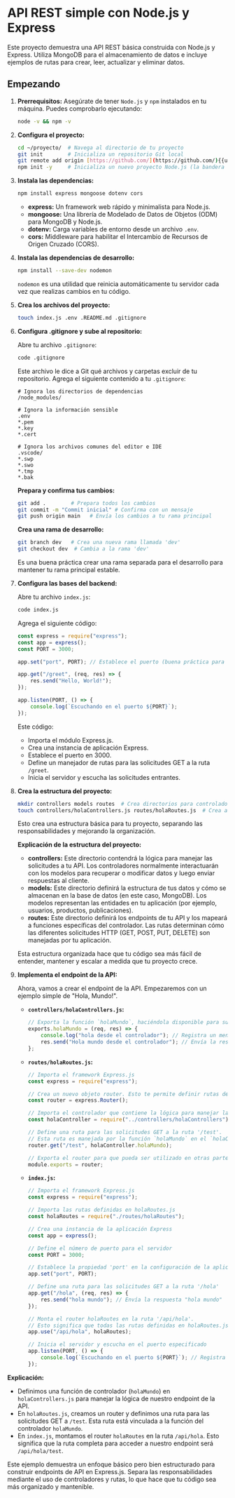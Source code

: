 # API REST simple con Node.js y Express

Este proyecto demuestra una API REST básica construida con Node.js y Express. Utiliza MongoDB para el almacenamiento de datos e incluye ejemplos de rutas para crear, leer, actualizar y eliminar datos.

## Empezando

1. **Prerrequisitos:** Asegúrate de tener `Node.js` y `npm` instalados en tu máquina. Puedes comprobarlo ejecutando:

   ```bash
   node -v && npm -v
   ```

2. **Configura el proyecto:**

   ```bash
   cd ~/proyecto/  # Navega al directorio de tu proyecto
   git init        # Inicializa un repositorio Git local
   git remote add origin [https://github.com/](https://github.com/){{username}}/{{repository}} # Agrega tu repositorio remoto
   npm init -y     # Inicializa un nuevo proyecto Node.js (la bandera -y acepta todos los valores por defecto)
   ```

3. **Instala las dependencias:**

   ```bash
   npm install express mongoose dotenv cors
   ```

   * **express:** Un framework web rápido y minimalista para Node.js.
   * **mongoose:** Una librería de Modelado de Datos de Objetos (ODM) para MongoDB y Node.js.
   * **dotenv:** Carga variables de entorno desde un archivo `.env`.
   * **cors:** Middleware para habilitar el Intercambio de Recursos de Origen Cruzado (CORS).

4. **Instala las dependencias de desarrollo:**

   ```bash
   npm install --save-dev nodemon 
   ```

   `nodemon` es una utilidad que reinicia automáticamente tu servidor cada vez que realizas cambios en tu código.

5. **Crea los archivos del proyecto:**

   ```bash
   touch index.js .env .README.md .gitignore
   ```

6. **Configura .gitignore y sube al repositorio:**

   Abre tu archivo `.gitignore`:

   ```bash
   code .gitignore 
   ```

   Este archivo le dice a Git qué archivos y carpetas excluir de tu repositorio. Agrega el siguiente contenido a tu `.gitignore`:

   ```
   # Ignora los directorios de dependencias
   /node_modules/

   # Ignora la información sensible
   .env
   *.pem
   *.key
   *.cert

   # Ignora los archivos comunes del editor e IDE
   .vscode/
   *.swp
   *.swo
   *.tmp
   *.bak
   ```

   **Prepara y confirma tus cambios:**

   ```bash
   git add .        # Prepara todos los cambios
   git commit -m "Commit inicial" # Confirma con un mensaje
   git push origin main   # Envía los cambios a tu rama principal
   ```

   **Crea una rama de desarrollo:**

   ```bash
   git branch dev   # Crea una nueva rama llamada 'dev'
   git checkout dev  # Cambia a la rama 'dev' 
   ```

   Es una buena práctica crear una rama separada para el desarrollo para mantener tu rama principal estable.

7. **Configura las bases del backend:**

   Abre tu archivo `index.js`:

   ```bash
   code index.js
   ```

   Agrega el siguiente código:

   ```javascript
   const express = require("express");
   const app = express(); 
   const PORT = 3000;

   app.set("port", PORT); // Establece el puerto (buena práctica para la configuración)

   app.get("/greet", (req, res) => { 
       res.send("Hello, World!");
   });

   app.listen(PORT, () => {
       console.log(`Escuchando en el puerto ${PORT}`);
   });
   ```

   Este código:

   * Importa el módulo Express.js.
   * Crea una instancia de aplicación Express.
   * Establece el puerto en 3000.
   * Define un manejador de rutas para las solicitudes GET a la ruta `/greet`.
   * Inicia el servidor y escucha las solicitudes entrantes.

8. **Crea la estructura del proyecto:**

   ```bash
   mkdir controllers models routes  # Crea directorios para controladores, modelos y rutas
   touch controllers/holaControllers.js routes/holaRoutes.js  # Crea archivos para controladores y rutas
   ```

   Esto crea una estructura básica para tu proyecto, separando las responsabilidades y mejorando la organización.

   **Explicación de la estructura del proyecto:**

   * **controllers:** Este directorio contendrá la lógica para manejar las solicitudes a tu API. Los controladores normalmente interactuarán con los modelos para recuperar o modificar datos y luego enviar respuestas al cliente.
   * **models:** Este directorio definirá la estructura de tus datos y cómo se almacenan en la base de datos (en este caso, MongoDB). Los modelos representan las entidades en tu aplicación (por ejemplo, usuarios, productos, publicaciones).
   * **routes:** Este directorio definirá los endpoints de tu API y los mapeará a funciones específicas del controlador. Las rutas determinan cómo las diferentes solicitudes HTTP (GET, POST, PUT, DELETE) son manejadas por tu aplicación.

   Esta estructura organizada hace que tu código sea más fácil de entender, mantener y escalar a medida que tu proyecto crece.

9. **Implementa el endpoint de la API:**

   Ahora, vamos a crear el endpoint de la API. Empezaremos con un ejemplo simple de "Hola, Mundo!".

   * **`controllers/holaControllers.js`:**

     ```javascript
     // Exporta la función `holaMundo`, haciéndola disponible para su uso en otros módulos (como tu archivo de rutas).
     exports.holaMundo = (req, res) => { 
         console.log("hola desde el controlador"); // Registra un mensaje en la consola.
         res.send("Hola mundo desde el controlador"); // Envía la respuesta "Hola mundo desde el controlador" al cliente.
     };
     ```

   * **`routes/holaRoutes.js`:**

     ```javascript
     // Importa el framework Express.js
     const express = require("express");

     // Crea un nuevo objeto router. Esto te permite definir rutas de forma modular.
     const router = express.Router();

     // Importa el controlador que contiene la lógica para manejar las solicitudes
     const holaController = require("../controllers/holaControllers"); 

     // Define una ruta para las solicitudes GET a la ruta '/test'.
     // Esta ruta es manejada por la función `holaMundo` en el `holaController`.
     router.get("/test", holaController.holaMundo); 

     // Exporta el router para que pueda ser utilizado en otras partes de tu aplicación (como index.js)
     module.exports = router;
     ```

   * **`index.js`:**

     ```javascript
     // Importa el framework Express.js
     const express = require("express");

     // Importa las rutas definidas en holaRoutes.js
     const holaRoutes = require("./routes/holaRoutes"); 

     // Crea una instancia de la aplicación Express
     const app = express(); 

     // Define el número de puerto para el servidor
     const PORT = 3000; 

     // Establece la propiedad 'port' en la configuración de la aplicación Express (bueno para la configuración)
     app.set("port", PORT); 

     // Define una ruta para las solicitudes GET a la ruta '/hola'
     app.get("/hola", (req, res) => {
         res.send("hola mundo"); // Envía la respuesta "hola mundo"
     });

     // Monta el router holaRoutes en la ruta '/api/hola'. 
     // Esto significa que todas las rutas definidas en holaRoutes.js tendrán el prefijo '/api/hola'
     app.use("/api/hola", holaRoutes); 

     // Inicia el servidor y escucha en el puerto especificado
     app.listen(PORT, () => {
         console.log(`Escuchando en el puerto ${PORT}`); // Registra un mensaje en la consola
     });
     ```

**Explicación:**

* Definimos una función de controlador (`holaMundo`) en `holaControllers.js` para manejar la lógica de nuestro endpoint de la API.
* En `holaRoutes.js`, creamos un router y definimos una ruta para las solicitudes GET a `/test`. Esta ruta está vinculada a la función del controlador `holaMundo`.
* En `index.js`, montamos el router `holaRoutes` en la ruta `/api/hola`. Esto significa que la ruta completa para acceder a nuestro endpoint será `/api/hola/test`.

Este ejemplo demuestra un enfoque básico pero bien estructurado para construir endpoints de API en Express.js. Separa las responsabilidades mediante el uso de controladores y rutas, lo que hace que tu código sea más organizado y mantenible.